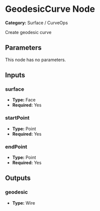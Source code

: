 
# GeodesicCurve Node

**Category:** Surface / CurveOps

Create geodesic curve

## Parameters

This node has no parameters.

## Inputs


### surface
- **Type:** Face
- **Required:** Yes



### startPoint
- **Type:** Point
- **Required:** Yes



### endPoint
- **Type:** Point
- **Required:** Yes



## Outputs


### geodesic
- **Type:** Wire





